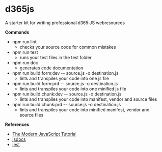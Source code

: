 # d365js
A starter kit for writing professional d365 JS webresources

**Commands**
- npm run lint
  - checks your source code for common mistakes
- npm run test
  - runs your test files in the test folder
- npm run doc
  - generates code documentation
- npm run build:form:dev -- source.js -o destination.js
  - lints and transpiles your code into one js file
- npm run build:form:prd -- source.js -o destination.js
  - lints and transpiles your code into one minified js file
- npm run build:chunk:dev -- source.js -o destination.js
  - lints and transpiles your code into manifest, vendor and source files
- npm run build:chunk:prd -- source.js -o destination.js
  - lints and transpiles your code into minified manifest, vendor and source files

**References**
- [The Modern JavaScript Tutorial](https://javascript.info/)
- [jsdocs](https://devdocs.io/jsdoc/)
- [jest](https://jestjs.io/docs/en/getting-started)
